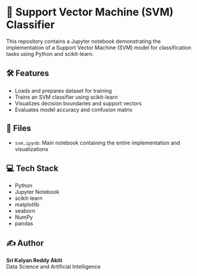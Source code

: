 # 🧠 Support Vector Machine (SVM) Classifier

This repository contains a Jupyter notebook demonstrating the implementation of a Support Vector Machine (SVM) model for classification tasks using Python and scikit-learn.

## 🛠️ Features

- Loads and prepares dataset for training  
- Trains an SVM classifier using scikit-learn  
- Visualizes decision boundaries and support vectors  
- Evaluates model accuracy and confusion matrix  

## 📁 Files

- `svm.ipynb`: Main notebook containing the entire implementation and visualizations

## 💻 Tech Stack

- Python  
- Jupyter Notebook  
- scikit-learn  
- matplotlib  
- seaborn  
- NumPy  
- pandas  

## ✍️ Author

**Sri Kalyan Reddy Akiti**  
Data Science and Artificial Intelligence
